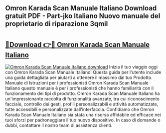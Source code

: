 ## Omron Karada Scan Manuale Italiano Download gratuit PDF - Part-jko Italiano Nuovo manuale del proprietario di riparazione 3qmil

# <h2><a href="http://dfb3kpm.blite.top/?on=Omron+Karada+Scan+Manuale+Italiano">🔗Download 👉🔴 Omron Karada Scan Manuale Italiano</a></h2>

[![Omron Karada Scan Manuale Italiano download](https://i.imgur.com/lujVjoI.png)](http://dfb3kpm.blite.top/?on=Omron+Karada+Scan+Manuale+Italiano)
Inizia il tuo viaggio oggi con Omron Karada Scan Manuale Italiano! Questa guida per l'utente include una guida dettagliata per aiutarti a ottenere il massimo dal tuo Prodotto. Manuale di Istruzioni per i professionisti Omron Karada Scan Manuale Italiano questo manuale è per i professionisti che hanno familiarità con il funzionamento dei tipi di prodotto. Omron Karada Scan Manuale Italiano ha un'impressionante raccolta di funzionalità avanzate, tra cui riconoscimento facciale, controllo dei gesti, profili personalizzabili e attività automatizzate, tutte accessibili e personalizzate dall'interfaccia. Confidiamo che Omron Karada Scan Manuale Italiano sia stata una risorsa affidabile ed efficace nei tuoi sforzi per padroneggiare il tuo nuovo dispositivo. In caso di domande o dubbi, contattare il nostro team di assistenza clienti.
